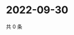 # 2022-09-30

共 0 条

<!-- BEGIN WEIBO -->
<!-- 最后更新时间 Fri Sep 30 2022 20:12:36 GMT+0800 (China Standard Time) -->

<!-- END WEIBO -->
